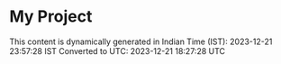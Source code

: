 # My Project

This content is dynamically generated in Indian Time (IST): 2023-12-21 23:57:28 IST
Converted to UTC: 2023-12-21 18:27:28 UTC
